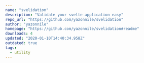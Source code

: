 ```yaml
---
name: "svelidation"
description: "Validate your svelte application easy"
repo_url: "https://github.com/yazonnile/svelidation"
author: "yazonnile"
homepage: "https://github.com/yazonnile/svelidation#readme"
downloads: 4
updated: "2020-01-10T14:40:34.958Z"
outdated: true
tags: 
  - utility
---
```

